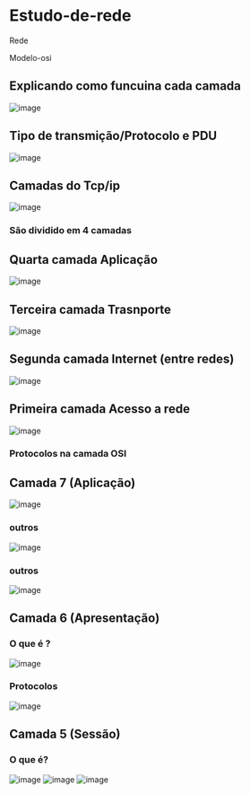 # Estudo-de-rede
Rede

Modelo-osi

## Explicando como funcuina cada camada
![image](https://github.com/TDCAS/Estudo-de-rede/assets/53353680/89995e5a-2cf5-4ad9-90a4-5d8a3a9bae51)

## Tipo de transmição/Protocolo e PDU
![image](https://github.com/TDCAS/Estudo-de-rede/assets/53353680/182031a1-dc84-4992-867e-25ddc8dcc8ec)

## Camadas do Tcp/ip
![image](https://github.com/TDCAS/Estudo-de-rede/assets/53353680/138cd64f-5823-4cab-ab80-e979ca7d8c19)


### São dividido em 4 camadas

## Quarta camada Aplicação

![image](https://github.com/TDCAS/Estudo-de-rede/assets/53353680/aab674a7-2c30-4dee-80f4-bbf9dc210d5b)

  
## Terceira camada Trasnporte

![image](https://github.com/TDCAS/Estudo-de-rede/assets/53353680/ebd8e076-3610-4b7b-9bcf-f629f2573d7d)

## Segunda camada Internet (entre redes)

![image](https://github.com/TDCAS/Estudo-de-rede/assets/53353680/ced02d47-c1d4-44cd-8320-8763c1e8685c)

## Primeira camada Acesso a rede

![image](https://github.com/TDCAS/Estudo-de-rede/assets/53353680/833df40b-2130-4c24-9cab-37d63b4d55c6)


### Protocolos na camada OSI

## Camada 7 (Aplicação)

![image](https://github.com/TDCAS/Estudo-de-rede/assets/53353680/7262b2e4-b6cf-4ee3-8c7e-f42b68ad2188)

### outros

![image](https://github.com/TDCAS/Estudo-de-rede/assets/53353680/f3497f74-df6a-4a2a-907a-c795e404a8ef)

### outros

![image](https://github.com/TDCAS/Estudo-de-rede/assets/53353680/841243a8-5ab0-4cb5-ba6c-7a8bd89525fe)

## Camada 6 (Apresentação)

### O que é ?

![image](https://github.com/TDCAS/Estudo-de-rede/assets/53353680/09d2ade5-150b-40ce-bc56-072f86ce50fb)


### Protocolos
![image](https://github.com/TDCAS/Estudo-de-rede/assets/53353680/5b9750bf-f750-40b5-a56c-bebf98b46013)

## Camada 5 (Sessão)

### O que é?
![image](https://github.com/TDCAS/Estudo-de-rede/assets/53353680/d85cf396-c5c4-4cb2-b640-6d86537ceb05)
![image](https://github.com/TDCAS/Estudo-de-rede/assets/53353680/b843d7eb-c68c-4390-9db3-eeaf9810d6e0)
![image](https://github.com/TDCAS/Estudo-de-rede/assets/53353680/89eab110-0c6b-48e0-87b9-a3c1536cb23e)


